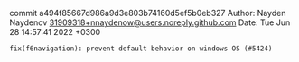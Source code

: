 commit a494f85667d986a9d3e803b74160d5ef5b0eb327
Author: Nayden Naydenov <31909318+nnaydenow@users.noreply.github.com>
Date:   Tue Jun 28 14:57:41 2022 +0300

    fix(f6navigation): prevent default behavior on windows OS (#5424)
